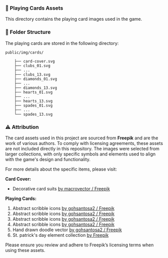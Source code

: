 ### 🎨 Playing Cards Assets
This directory contains the playing card images used in the game.

### 📂 Folder Structure
The playing cards are stored in the following directory:

```
public/img/cards/ 

    ├── card-cover.svg
    ├── clubs_01.svg
    ├── ...    
    ├── clubs_13.svg
    ├── diamonds_01.svg
    ├── ...
    ├── diamonds_13.svg
    ├── hearts_01.svg
    ├── ...
    ├── hearts_13.svg
    ├── spades_01.svg
    ├── ...
    └── spades_13.svg
```

### ⚠️ Attribution

The card assets used in this project are sourced from **Freepik** and are the work of various authors. To comply with licensing agreements, these assets are not included directly in this repository. The images were selected from larger collections, with only specific symbols and elements used to align with the game's design and functionality.

For more details about the specific items, please visit:

**Card Cover:**
- Decorative card suits [by macrovector / Freepik](https://www.freepik.com/free-vector/decorative-card-suits-set_2875060.htm#fromView=search&page=1&position=44&uuid=0c5e5949-e78e-42e1-b3ab-28fbd9abc999&query=playing+card+cover)

**Playing Cards:**
1. Abstract scribble icons [by gohsantosa2 / Freepik](https://www.freepik.com/free-vector/abstract-scribble-icons-hand-drawn-doodle-coloring_8170808.htm#fromView=author&page=1&position=6&uuid=96d5e1db-cace-41ba-9348-fb73d28665d8)
2. Abstract scribble icons [by gohsantosa2 / Freepik](https://www.freepik.com/free-vector/abstract-scribble-icons-hand-drawn-doodle-coloring_8170813.htm#from_element=detail_alsolike)
3. Abstract scribble icons [by gohsantosa2 / Freepik](https://www.freepik.com/free-vector/abstract-scribble-icons-hand-drawn-doodle-coloring_8170825.htm#from_element=detail_alsolike)
4. Abstract scribble icons [by gohsantosa2 / Freepik](https://www.freepik.com/free-vector/abstract-scribble-icons-hand-drawn-doodle-coloring_8170791.htm#fromView=author&page=6&position=12&uuid=b1133ddc-dd36-40e0-a0b4-0768e9448c24)
5. Hand drawn doodle vector [by gohsantosa2 / Freepik](https://www.freepik.com/free-vector/elements-hand-drawn-doodle-vector_10409583.htm#fromView=author&page=2&position=15&uuid=b1133ddc-dd36-40e0-a0b4-0768e9448c24)
6. St. patrick's day element collection [by Freepik](https://www.freepik.com/free-vector/st-patrick-s-day-element-collection_3754086.htm#fromView=search&page=1&position=12&uuid=f132a7a2-5818-48a2-b8e9-a60cae509864&query=doodle+icons+st+patricks+day)


Please ensure you review and adhere to Freepik’s licensing terms when using these assets.